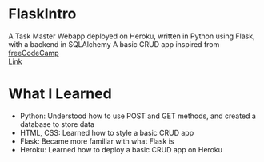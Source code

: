 # FlaskIntro 
A Task Master Webapp deployed on Heroku, written in Python using Flask, with a backend in SQLAlchemy
A basic CRUD app inspired from [freeCodeCamp](https://www.youtube.com/watch?v=Z1RJmh_OqeA&t=128s)      
[Link](https://flaskcrudyapptutorial.herokuapp.com/)    

# What I Learned  
* Python: Understood how to use POST and GET methods, and created a database to store data
* HTML, CSS: Learned how to style a basic CRUD app
* Flask: Became more familiar with what Flask is
* Heroku: Learned how to deploy a basic CRUD app on Heroku

